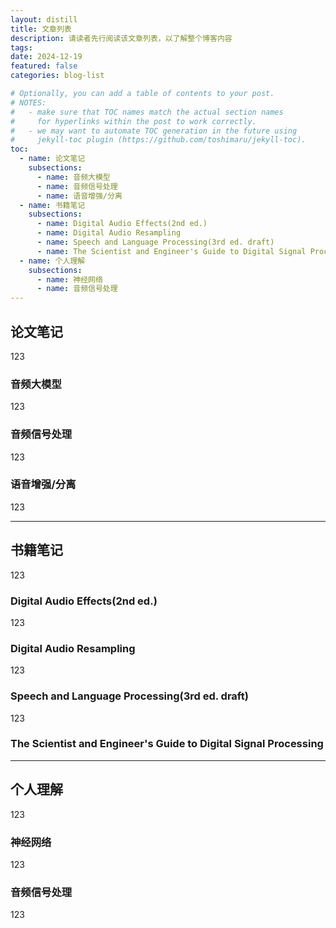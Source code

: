 ```yaml
---
layout: distill
title: 文章列表
description: 请读者先行阅读该文章列表，以了解整个博客内容
tags: 
date: 2024-12-19
featured: false
categories: blog-list

# Optionally, you can add a table of contents to your post.
# NOTES:
#   - make sure that TOC names match the actual section names
#     for hyperlinks within the post to work correctly.
#   - we may want to automate TOC generation in the future using
#     jekyll-toc plugin (https://github.com/toshimaru/jekyll-toc).
toc:
  - name: 论文笔记
    subsections:
      - name: 音频大模型
      - name: 音频信号处理
      - name: 语音增强/分离
  - name: 书籍笔记
    subsections:
      - name: Digital Audio Effects(2nd ed.)
      - name: Digital Audio Resampling
      - name: Speech and Language Processing(3rd ed. draft)
      - name: The Scientist and Engineer's Guide to Digital Signal Processing
  - name: 个人理解
    subsections:
      - name: 神经网络
      - name: 音频信号处理
---
```


## 论文笔记
123
### 音频大模型
123
### 音频信号处理
123
### 语音增强/分离
123

---

## 书籍笔记
123
### Digital Audio Effects(2nd ed.)
123
### Digital Audio Resampling
123
### Speech and Language Processing(3rd ed. draft)
123
### The Scientist and Engineer's Guide to Digital Signal Processing

---

## 个人理解
123
### 神经网络
123
### 音频信号处理
123